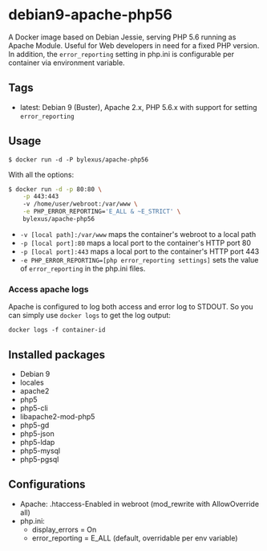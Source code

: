debian9-apache-php56
===================================

A Docker image based on Debian Jessie, serving PHP 5.6 running as Apache Module. Useful for Web developers in need for a fixed PHP version. In addition, the `error_reporting` setting in php.ini is configurable per container via environment variable.

Tags
-----

* latest: Debian 9 (Buster), Apache 2.x, PHP 5.6.x with support for setting `error_reporting`

Usage
------

```
$ docker run -d -P bylexus/apache-php56
```

With all the options:

```bash
$ docker run -d -p 80:80 \
    -p 443:443
    -v /home/user/webroot:/var/www \
    -e PHP_ERROR_REPORTING='E_ALL & ~E_STRICT' \
    bylexus/apache-php56
```

* `-v [local path]:/var/www` maps the container's webroot to a local path
* `-p [local port]:80` maps a local port to the container's HTTP port 80
* `-p [local port]:443` maps a local port to the container's HTTP port 443
* `-e PHP_ERROR_REPORTING=[php error_reporting settings]` sets the value of `error_reporting` in the php.ini files.

### Access apache logs

Apache is configured to log both access and error log to STDOUT. So you can simply use `docker logs` to get the log output:

`docker logs -f container-id`


Installed packages
-------------------
* Debian 9
* locales
* apache2
* php5
* php5-cli
* libapache2-mod-php5
* php5-gd
* php5-json
* php5-ldap
* php5-mysql
* php5-pgsql

Configurations
----------------

* Apache: .htaccess-Enabled in webroot (mod_rewrite with AllowOverride all)
* php.ini:
  * display_errors = On
  * error_reporting = E_ALL (default, overridable per env variable)
